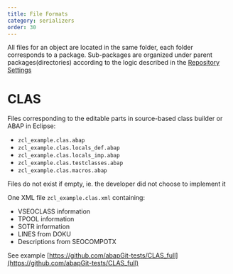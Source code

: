 ```yaml
---
title: File Formats
category: serializers
order: 30
---
```


All files for an object are located in the same folder, each folder corresponds to a package. Sub-packages are organized under parent packages(directories) according to the logic described in the [Repository Settings](settings-dot-abapgit.html)

# CLAS

Files corresponding to the editable parts in source-based class builder or ABAP in Eclipse:

* `zcl_example.clas.abap`
* `zcl_example.clas.locals_def.abap`
* `zcl_example.clas.locals_imp.abap`
* `zcl_example.clas.testclasses.abap`
* `zcl_example.clas.macros.abap`

Files do not exist if empty, ie. the developer did not choose to implement it

One XML file `zcl_example.clas.xml` containing:

* VSEOCLASS information
* TPOOL information
* SOTR information
* LINES from DOKU
* Descriptions from SEOCOMPOTX

See example [https://github.com/abapGit-tests/CLAS_full](https://github.com/abapGit-tests/CLAS_full)
